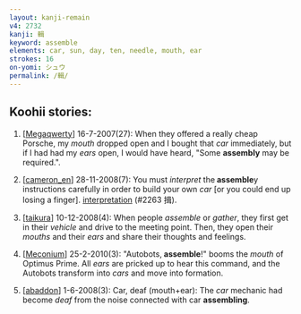 ```yaml
---
layout: kanji-remain
v4: 2732
kanji: 輯
keyword: assemble
elements: car, sun, day, ten, needle, mouth, ear
strokes: 16
on-yomi: シュウ
permalink: /輯/
---
```


## Koohii stories: 

1) [<a href="http://kanji.koohii.com/profile/Megaqwerty">Megaqwerty</a>] 16-7-2007(27): When they offered a really cheap Porsche, my <em>mouth</em> dropped open and I bought that <em>car</em> immediately, but if I had had my <em>ears</em> open, I would have heard, &quot;Some <strong>assembly</strong> may be required.&quot;.

2) [<a href="http://kanji.koohii.com/profile/cameron_en">cameron_en</a>] 28-11-2008(7): You must <em>interpret</em> the<strong> assemble</strong>y instructions carefully in order to build your own <em>car</em> [or you could end up losing a finger]. <a href="../v4/2263.html">interpretation</a> (#2263 揖).

3) [<a href="http://kanji.koohii.com/profile/taikura">taikura</a>] 10-12-2008(4): When people <em>assemble</em> or <em>gather</em>, they first get in their <em>vehicle</em> and drive to the meeting point. Then, they open their <em>mouths</em> and their <em>ears</em> and share their thoughts and feelings.

4) [<a href="http://kanji.koohii.com/profile/Meconium">Meconium</a>] 25-2-2010(3): &quot;Autobots,<strong> assemble</strong>!&quot; booms the <em>mouth</em> of Optimus Prime. All <em>ears</em> are pricked up to hear this command, and the Autobots transform into <em>cars</em> and move into formation.

5) [<a href="http://kanji.koohii.com/profile/abaddon">abaddon</a>] 1-6-2008(3): Car, deaf (mouth+ear): The <em>car</em> mechanic had become <em>deaf</em> from the noise connected with car <strong>assembling</strong>.

